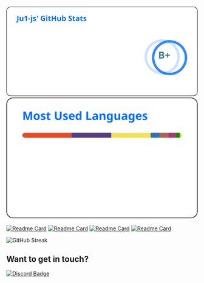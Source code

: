 ![Stats](assets/stats.svg)
![Top Languages](assets/top-langs.svg)

[![Readme Card](https://readme-stats-host-ju1-js.vercel.app/api/pin/?username=Ju1-js&repo=25th-hour-dynamic&show_icons=true&theme=transparent&border_radius=10&border_color=0A0F0B)](https://github.com/Ju1-js/25th-hour-dynamic)
[![Readme Card](https://readme-stats-host-ju1-js.vercel.app/api/pin/?username=Ju1-js&repo=Ju1-js.github.io&show_icons=true&theme=transparent&border_radius=10&border_color=0A0F0B)](https://Ju1-js.github.io)
[![Readme Card](https://readme-stats-host-ju1-js.vercel.app/api/pin/?username=Ju1-js&repo=Vercel-Troll-Site&show_icons=true&theme=transparent&border_radius=10&border_color=0A0F0B)](https://github.com/Ju1-js/Vercel-Troll-Site)
[![Readme Card](https://readme-stats-host-ju1-js.vercel.app/api/pin/?username=Ju1-js&repo=discord-webhook&show_icons=true&theme=transparent&border_radius=10&border_color=0A0F0B)](https://github.com/Ju1-js/discord-webhook)

![GitHub Streak](https://streak-stats.demolab.com?user=Ju1-js&theme=transparent&mode=weekly&border=0A0F0B)

## Want to get in touch?
[![Discord Badge](https://img.shields.io/badge/Discord-5865F2?style=for-the-badge&logo=discord&logoColor=white)](https://discord.com/users/427493897225109504)

